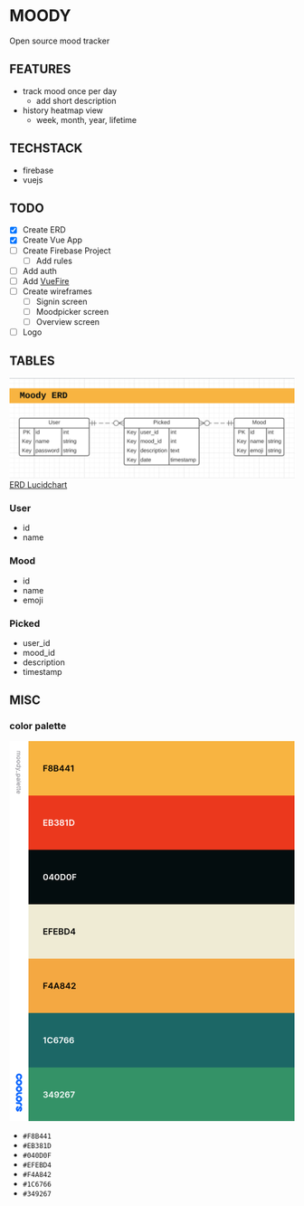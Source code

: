 # MOODY

Open source mood tracker

## FEATURES

- track mood once per day
  - add short description
- history heatmap view
  - week, month, year, lifetime

## TECHSTACK

- firebase
- vuejs

## TODO

- [X] Create ERD
- [X] Create Vue App
- [ ] Create Firebase Project
  - [ ] Add rules
- [ ] Add auth
- [ ] Add [VueFire](https://github.com/vuejs/vuefire/tree/master/packages/vuexfire)
- [ ] Create wireframes
  - [ ] Signin screen
  - [ ] Moodpicker screen
  - [ ] Overview screen
- [ ] Logo

## TABLES

![ERD](docs/erd.png)
[ERD Lucidchart](https://app.lucidchart.com/invitations/accept/ea5ea308-100d-422d-904e-8341194502ce)

### User

- id
- name

### Mood

- id
- name
- emoji

### Picked

- user_id
- mood_id
- description
- timestamp

###

## MISC

### color palette

![color_palette](docs/colors.png)

- `#F8B441`
- `#EB381D`
- `#040D0F`
- `#EFEBD4`
- `#F4A842`
- `#1C6766`
- `#349267`
